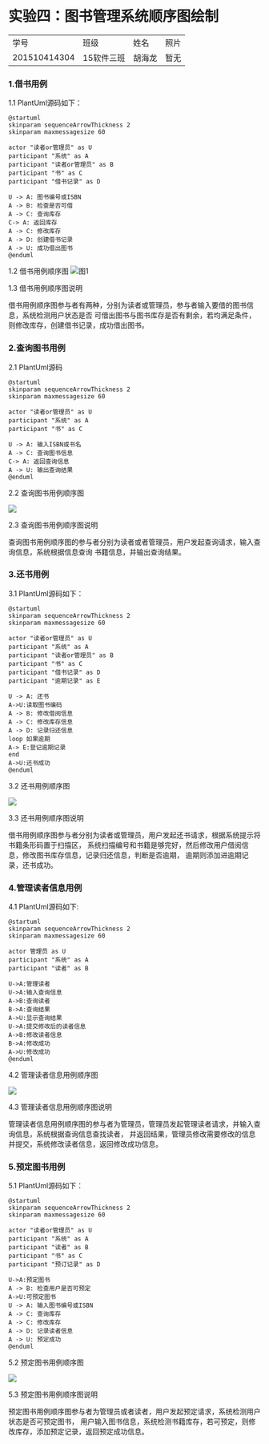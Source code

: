 # 实验四：图书管理系统顺序图绘制
<table>
<tr>
<td>学号</td>
<td>班级</td>
<td>姓名</td>
<td>照片</td>
</tr>
<tr>
<td>201510414304</td>
<td>15软件三班</td>
<td>胡海龙</td>
<td>暂无</td>
</tr>
</table>

### 1.借书用例

1.1 PlantUml源码如下：
```
@startuml
skinparam sequenceArrowThickness 2
skinparam maxmessagesize 60

actor "读者or管理员" as U
participant "系统" as A
participant "读者or管理员" as B
participant "书" as C
participant "借书记录" as D

U -> A: 图书编号或ISBN
A -> B: 检查是否可借
A -> C: 查询库存
C-> A: 返回库存
A -> C: 修改库存
A -> D: 创建借书记录
A -> U: 成功借出图书
@enduml
```
1.2 借书用例顺序图
![](./lend.png '图1')

1.3 借书用例顺序图说明

借书用例顺序图参与者有两种，分别为读者或管理员，参与者输入要借的图书信息，系统检测用户状态是否
可借出图书与图书库存是否有剩余，若均满足条件，则修改库存，创建借书记录，成功借出图书。

### 2.查询图书用例

2.1 PlantUml源码
```
@startuml
skinparam sequenceArrowThickness 2
skinparam maxmessagesize 60

actor "读者or管理员" as U
participant "系统" as A
participant "书" as C

U -> A: 输入ISBN或书名
A -> C: 查询图书信息
C-> A: 返回查询信息
A -> U: 输出查询结果
@enduml
```

2.2 查询图书用例顺序图

![](./query.png)

2.3 查询图书用例顺序图说明

查询图书用例顺序图的参与者分别为读者或者管理员，用户发起查询请求，输入查询信息，系统根据信息查询
书籍信息，并输出查询结果。

### 3.还书用例

3.1 PlantUml源码如下：

```
@startuml
skinparam sequenceArrowThickness 2
skinparam maxmessagesize 60

actor "读者or管理员" as U
participant "系统" as A
participant "读者or管理员" as B
participant "书" as C
participant "借书记录" as D
participant "逾期记录" as E

U -> A: 还书
A->U:读取图书编码
A -> B: 修改借阅信息
A -> C: 修改库存信息
A -> D: 记录归还信息
loop 如果逾期
A-> E:登记逾期记录
end
A->U:还书成功
@enduml
```

3.2 还书用例顺序图

![](./borrow.png )

3.3 还书用例顺序图说明

借书用例顺序图参与者分别为读者或管理员，用户发起还书请求，根据系统提示将书籍条形码置于扫描区，
系统扫描编号和书籍是够完好，然后修改用户借阅信息，修改图书库存信息，记录归还信息，判断是否逾期，
逾期则添加进逾期记录，还书成功。

### 4.管理读者信息用例

4.1 PlantUml源码如下:
```
@startuml
skinparam sequenceArrowThickness 2
skinparam maxmessagesize 60

actor 管理员 as U
participant "系统" as A
participant "读者" as B

U->A:管理读者
U->A:输入查询信息
A->B:查询读者
B->A:查询结果
A->U:显示查询结果
U->A:提交修改后的读者信息
A->B:修改读者信息
B->A:修改成功
A->U:修改成功
@enduml
``` 

4.2 管理读者信息用例顺序图

![](./manageUser.png)

4.3 管理读者信息用例顺序图说明

管理读者信息用例顺序图的参与者为管理员，管理员发起管理读者请求，并输入查询信息，系统根据查询信息查找读者，
并返回结果，管理员修改需要修改的信息并提交，系统修改读者信息，返回修改成功信息。

### 5.预定图书用例

5.1 PlantUml源码如下：

```
@startuml
skinparam sequenceArrowThickness 2
skinparam maxmessagesize 60

actor "读者or管理员" as U
participant "系统" as A
participant "读者" as B
participant "书" as C
participant "预订记录" as D

U->A:预定图书
A -> B: 检查用户是否可预定
A->U:可预定图书
U -> A: 输入图书编号或ISBN
A -> C: 查询库存
A -> C: 修改库存
A -> D: 记录读者信息
A -> U: 预定成功
@enduml
```
5.2 预定图书用例顺序图

![](./plan.png)

5.3 预定图书用例顺序图说明

预定图书用例顺序图参与者为管理员或者读者，用户发起预定请求，系统检测用户状态是否可预定图书，
用户输入图书信息，系统检测书籍库存，若可预定，则修改库存，添加预定记录，返回预定成功信息。